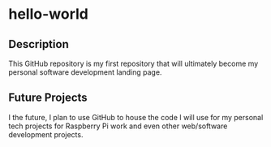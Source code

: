 # hello-world
## Description
This GitHub repository is my first repository that will ultimately become my personal software development landing page.

## Future Projects
I the future, I plan to use GitHub to house the code I will use for my personal tech projects for Raspberry Pi work and even other web/software development projects.
